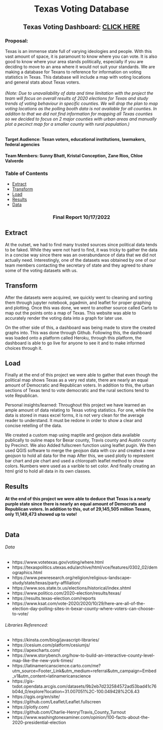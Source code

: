 <h1> <p align="center">  Texas Voting Database  </p> </h1>
<h2> <p align="center">Texas Voting Dashboard: <a href="https://zane2231.github.io/Project-3-group-4/DashbardTexasCounty.html">CLICK HERE</a></h2>
<h3> Proposal: </h3> Texas is an immense state full of varying ideologies and people. With this vast amount of space, it is paramount to know where you can vote. It is also good to know where your area stands politically, especially if you are deciding to move to an area where it would not suit your standards. We are making a database for Texans to reference for information on voting statistics in Texas. This database will include a map with voting locations and general stats about Texas voters.

<h6> (Note: Due to unavailability of data and time limitation with the project the team will focus on overall results of 2020 elections for Texas and study trends of voting behaviour in specific counties. We will drop the plan to map voting locations as the polling booth data is not available for all counties. In additon to that we did not find information for mapping all Texas counties so we decided to focus on 2 major counties with urban areas and manually plot a pecinct map for a smaller county with rural population.)</h6>

<h4>Target Audience: Texan voters, educational institutions, lawmakers, federal agencies </h4>

<h4>Team Members: Sunny Bhatt, Kristal Conception, Zane Rios, Chloe Valverde</h4> 


 
 
<h3>Table of Contents</h3>

- [Extract](#extract)
- [Transform](#transform)
- [Load](#load)
- [Results](#results)
- [Data](#data)

 <h3 align="center"> Final Report 10/17/2022 </h3>

<h2>Extract</h2>
At the outset, we had to find many trusted sources since political data tends to be faked. While they were not hard to find, it was tricky to gather the data in a concise way since there was an overabundance of data that we did not actually need. Interestingly, one of the datasets was obtained by one of our team members contacting the secretary of state and they agreed to share some of the voting datasets with us. 

  
  <h2>Transform</h2>
After the datasets were acquired, we quickly went to cleaning and sorting them through jupyter notebook, pgadmin, and leaflet for proper graphing and plotting. Once this was done, we went to another source called Carto to map out the points onto a map of Texas.  This website was able to accurately render the voting data into a graph for later use. 
 
On the other side of this, a dashboard was being made to store the created graphs into. 
This was done through Github. Following this, the dashboard was loaded onto a platform called Heroku, through this platform, the dashboard is able to go live for anyone to see it and to make informed choices through it. 

  <h2>Load</h2> 
Finally at the end of this project we were able to gather that even though the political map shows Texas as a very red state, there are nearly an equal amount of Democratic and Republican voters. In addition to this, the urban sections of Texas tend to vote democratic and the rural sections tend to vote Republican.

Personal insights/learned: Throughout this project we have learned an ample amount of data relating to Texas voting statistics. For one, while the data is stored in mass excel forms, it is not very clean for the average reader to understand. It must be redone in order to show a clear and concise retelling of the data.

We created a custom map using maptile and geojson data available publically to ouline maps for Bexar county, Travis county and Austin county by Precinct. We also Added fullscreen function using leaflet pugin. We then used QGIS software to merge the geojson data with csv and created a new geojson to hold all data for the map After this, we used plotly to represtent bar chart and pie chart and used a chloropath leaflet method to show colors. Numbers were used as a varible to set color. And finally creating an html grid to hold all data in its own classes.</h4>
  
  <h2>Results</h2>
<h4> At the end of this project we were able to deduce that Texas is a nearly purple state since there is nearly an equal amount of Democrats and Republican voters. In addition to this, out of 29,145,505 million Texans, only 11,149,473 showed up to vote!
<br></br>


  <h2>Data</h2>
  
<h6>Data</h6>
<ul>
 <li>https://www.votetexas.gov/voting/where.html</li>
<li>https://texaspolitics.utexas.edu/archive/html/vce/features/0302_02/demographics.html</li>
<li>https://www.pewresearch.org/religion/religious-landscape-study/state/texas/party-affiliation/</li>
<li>https://www.sos.state.tx.us/elections/historical/index.shtml</li>
<li>https://www.politico.com/2020-election/results/texas/</li>
<li>https://results.texas-election.com/reports</li>
<li>https://www.ksat.com/vote-2020/2020/10/29/here-are-all-of-the-election-day-polling-sites-in-bexar-county-where-voters-can-choose-to-vote/</li>
  
</ul>


<h6>Libraries Referenced:</h6>
<ul>
<li>https://kinsta.com/blog/javascript-libraries/</li>
<li>https://cesium.com/platform/cesiumjs/</li>
<li>https://apexcharts.com/</li>
<li>https://www.storybench.org/how-to-build-an-interactive-county-level-map-like-the-new-york-times/</li>
<li>https://latinamericanscience.carto.com/me?utm_source=Footer_Link&utm_medium=referral&utm_campaign=Embed_v1&utm_content=latinamericanscience</li>
<li>https://gis-txdot.opendata.arcgis.com/datasets/9b2eb7d232584572ad53bad41c76b04d_0/explore?location=31.007051%2C-100.049428%2C6.43</li>
<li>https://qgis.org/en/site/</li>
<li>https://github.com/Leaflet/Leaflet.fullscreen</li>
<li>https://plotly.com/</li>
<li>https://github.com/Charlie-Henry/Travis_County_Turnout</li>
<li>https://www.washingtonexaminer.com/opinion/100-facts-about-the-2020-presidential-election</li>
</ul>


   

